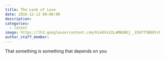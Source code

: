 ```yaml
---
title: The Look of Love
date: 2016-12-13 00:00:00
description:
categories:
  - latest
image: https://lh3.googleusercontent.com/Ki4dVsX2LaMNGNUj__E5Off5B6DYsMiBKPM_-aDOJLY7Z3PIacf6TRlGB1u1tLNjT1zoHfA4u-ZOxb4QMlTZn1Qt0VgbXOzLXzo=w1100-rw
author_staff_member:
---
```



That something is something that depends on you